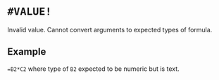 # `#VALUE!`

Invalid value. Cannot convert arguments to expected types of formula.

## Example

`=B2*C2` where type of `B2` expected to be numeric but is text.
